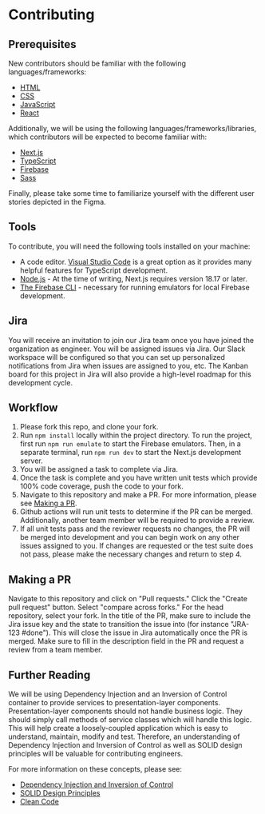 # Contributing

## Prerequisites

New contributors should be familiar with the following languages/frameworks:

- [HTML](https://developer.mozilla.org/en-US/docs/Learn/HTML)
- [CSS](https://developer.mozilla.org/en-US/docs/Learn/CSS)
- [JavaScript](https://developer.mozilla.org/en-US/docs/Learn/JavaScript)
- [React](https://react.dev/)

Additionally, we will be using the following languages/frameworks/libraries, which contributors will be expected to become familiar with:

- [Next.js](https://nextjs.org/)
- [TypeScript](https://www.typescriptlang.org/)
- [Firebase](https://firebase.google.com/)
- [Sass](https://sass-lang.com/)

Finally, please take some time to familiarize yourself with the different user stories depicted in the Figma.

## Tools

To contribute, you will need the following tools installed on your machine:

- A code editor. [Visual Studio Code](https://code.visualstudio.com/) is a great option as it provides many helpful features for TypeScript development.
- [Node.js](https://nodejs.org/en) - At the time of writing, Next.js requires version 18.17 or later.
- [The Firebase CLI](https://firebase.google.com/docs/cli) - necessary for running emulators for local Firebase development.

## Jira

You will receive an invitation to join our Jira team once you have joined the organization as engineer. You will be assigned issues via Jira. Our Slack workspace will be configured so that you can set up personalized notifications from Jira when issues are assigned to you, etc. The Kanban board for this project in Jira will also provide a high-level roadmap for this development cycle.

## Workflow

1.  Please fork this repo, and clone your fork.
2.  Run `npm install` locally within the project directory. To run the project, first run `npm run emulate` to start the Firebase emulators. Then, in a separate terminal, run `npm run dev` to start the Next.js development server.
3.  You will be assigned a task to complete via Jira.
4.  Once the task is complete and you have written unit tests which provide 100% code coverage, push the code to your fork.
5.  Navigate to this repository and make a PR. For more information, please see [Making a PR](#making-a-pr).
6.  Github actions will run unit tests to determine if the PR can be merged. Additionally, another team member will be required to provide a review.
7.  If all unit tests pass and the reviewer requests no changes, the PR will be merged into development and you can begin work on any other issues assigned to you. If changes are requested or the test suite does not pass, please make the necessary changes and return to step 4.

## Making a PR

Navigate to this repository and click on "Pull requests." Click the "Create pull request" button. Select "compare across forks." For the head repository, select your fork. In the title of the PR, make sure to include the Jira issue key and the state to transition the issue into (for instance "JRA-123 #done"). This will close the issue in Jira automatically once the PR is merged. Make sure to fill in the description field in the PR and request a review from a team member.

## Further Reading

We will be using Dependency Injection and an Inversion of Control container to provide services to presentation-layer components. Presentation-layer components should not handle business logic. They should simply call methods of service classes which will handle this logic. This will help create a loosely-coupled application which is easy to understand, maintain, modify and test. Therefore, an understanding of Dependency Injection and Inversion of Control as well as SOLID design principles will be valuable for contributing engineers.

For more information on these concepts, please see:

- [Dependency Injection and Inversion of Control](https://hackernoon.com/beginners-guide-to-inversion-of-control)
- [SOLID Design Principles](https://hackernoon.com/solid-principles-made-easy-67b1246bcdf)
- [Clean Code](https://www.oreilly.com/library/view/clean-code-a/9780136083238/)
